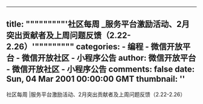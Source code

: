 
---
title: """""""""'社区每周 _服务平台激励活动、2月突出贡献者及上周问题反馈（2.22-2.26）'"""""""""
categories: 
    - 编程
    - 微信开放平台 - 微信开放社区 - 小程序公告
author: 微信开放平台 - 微信开放社区 - 小程序公告
comments: false
date: Sun, 04 Mar 2001 00:00:00 GMT
thumbnail: ''
---

<div>   
社区每周 |服务平台激励活动、2月突出贡献者及上周问题反馈（2.22-2.26）  
</div>
            